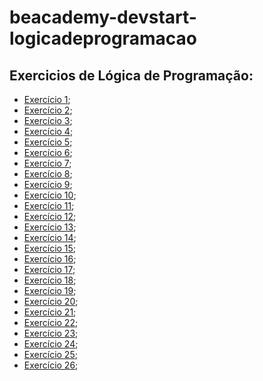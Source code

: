 # beacademy-devstart-logicadeprogramacao

## Exercicios de Lógica de Programação: 
* [Exercício 1](https://github.com/Rafess/beacademy-devstart-logicadeprogramacao/tree/exercicio1);
* [Exercício 2](https://github.com/Rafess/beacademy-devstart-logicadeprogramacao/tree/exercicio2);
* [Exercício 3](https://github.com/Rafess/beacademy-devstart-logicadeprogramacao/tree/exercicio3);
* [Exercício 4](https://github.com/Rafess/beacademy-devstart-logicadeprogramacao/tree/exercicio4);
* [Exercício 5](https://github.com/Rafess/beacademy-devstart-logicadeprogramacao/tree/exercicio5);
* [Exercício 6](https://github.com/Rafess/beacademy-devstart-logicadeprogramacao/tree/exercicio6);
* [Exercício 7](https://github.com/Rafess/beacademy-devstart-logicadeprogramacao/tree/exercicio7);
* [Exercício 8](https://github.com/Rafess/beacademy-devstart-logicadeprogramacao/tree/exercicio8);
* [Exercício 9](https://github.com/Rafess/beacademy-devstart-logicadeprogramacao/tree/exercicio9);
* [Exercício 10](https://github.com/Rafess/beacademy-devstart-logicadeprogramacao/tree/exercicio10);
* [Exercício 11](https://github.com/Rafess/beacademy-devstart-logicadeprogramacao/tree/exercicio11);
* [Exercício 12](https://github.com/Rafess/beacademy-devstart-logicadeprogramacao/tree/exercicio12);
* [Exercício 13](https://github.com/Rafess/beacademy-devstart-logicadeprogramacao/tree/exercicio13);
* [Exercício 14](https://github.com/Rafess/beacademy-devstart-logicadeprogramacao/tree/exercicio14);
* [Exercício 15](https://github.com/Rafess/beacademy-devstart-logicadeprogramacao/tree/exercicio15);
* [Exercício 16](https://github.com/Rafess/beacademy-devstart-logicadeprogramacao/tree/exercicio16);
* [Exercício 17](https://github.com/Rafess/beacademy-devstart-logicadeprogramacao/tree/exercicio17);
* [Exercício 18](https://github.com/Rafess/beacademy-devstart-logicadeprogramacao/tree/exercicio18);
* [Exercício 19](https://github.com/Rafess/beacademy-devstart-logicadeprogramacao/tree/exercicio19);
* [Exercício 20](https://github.com/Rafess/beacademy-devstart-logicadeprogramacao/tree/exercicio20);
* [Exercício 21](https://github.com/Rafess/beacademy-devstart-logicadeprogramacao/tree/exercicio21);
* [Exercício 22](https://github.com/Rafess/beacademy-devstart-logicadeprogramacao/tree/exercicio22);
* [Exercício 23](https://github.com/Rafess/beacademy-devstart-logicadeprogramacao/tree/exercicio23);
* [Exercício 24](https://github.com/Rafess/beacademy-devstart-logicadeprogramacao/tree/exercicio24);
* [Exercício 25](https://github.com/Rafess/beacademy-devstart-logicadeprogramacao/tree/exercicio25);
* [Exercício 26](https://github.com/Rafess/beacademy-devstart-logicadeprogramacao/tree/exercicio26);
